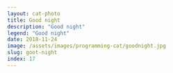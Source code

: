 ```yaml
---
layout: cat-photo
title: Good night
description: "Good night"
legend: "Good night"
date: 2018-11-24
image: /assets/images/programming-cat/goodnight.jpg
slug: goot-night
index: 17
---
```

